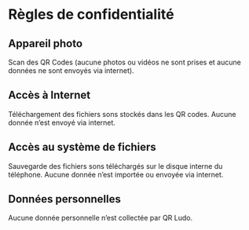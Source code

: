 # Règles de confidentialité

## Appareil photo
Scan des QR Codes (aucune photos ou vidéos ne sont prises et aucune données ne sont envoyés via internet).
## Accès à Internet
Téléchargement des fichiers sons stockés dans les QR codes. Aucune donnée n’est envoyé via internet.
## Accès au système de fichiers
Sauvegarde des fichiers sons téléchargés sur le disque interne du téléphone. Aucune donnée n’est importée ou envoyée via internet.
## Données personnelles
Aucune donnée personnelle n’est collectée par QR Ludo.
